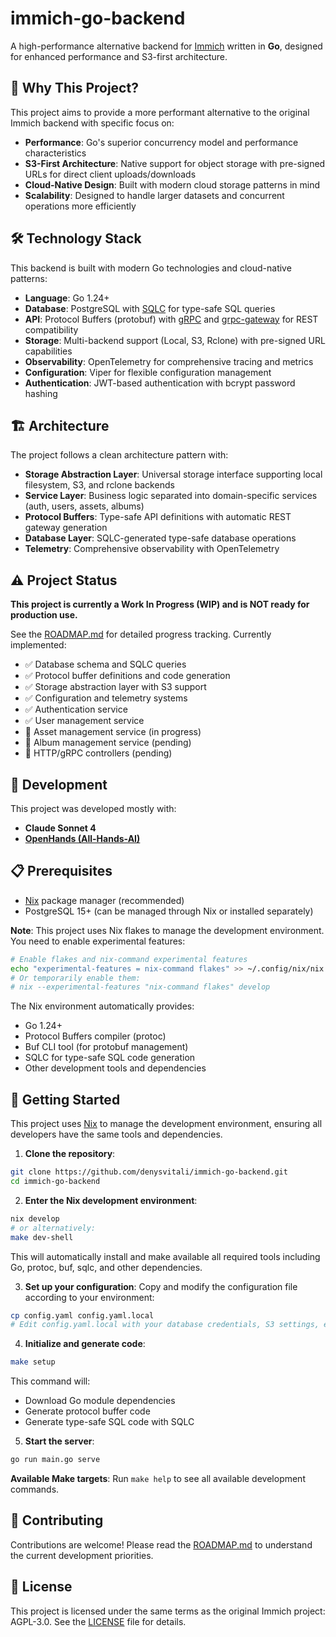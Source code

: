 # immich-go-backend

A high-performance alternative backend for [Immich](https://github.com/immich-app/immich) written in **Go**, designed for enhanced performance and S3-first architecture.

## 🚀 Why This Project?

This project aims to provide a more performant alternative to the original Immich backend with specific focus on:

- **Performance**: Go's superior concurrency model and performance characteristics
- **S3-First Architecture**: Native support for object storage with pre-signed URLs for direct client uploads/downloads
- **Cloud-Native Design**: Built with modern cloud storage patterns in mind
- **Scalability**: Designed to handle larger datasets and concurrent operations more efficiently

## 🛠️ Technology Stack

This backend is built with modern Go technologies and cloud-native patterns:

- **Language**: Go 1.24+
- **Database**: PostgreSQL with [SQLC](https://sqlc.dev/) for type-safe SQL queries
- **API**: Protocol Buffers (protobuf) with [gRPC](https://grpc.io/) and [grpc-gateway](https://github.com/grpc-ecosystem/grpc-gateway) for REST compatibility
- **Storage**: Multi-backend support (Local, S3, Rclone) with pre-signed URL capabilities
- **Observability**: OpenTelemetry for comprehensive tracing and metrics
- **Configuration**: Viper for flexible configuration management
- **Authentication**: JWT-based authentication with bcrypt password hashing

## 🏗️ Architecture

The project follows a clean architecture pattern with:

- **Storage Abstraction Layer**: Universal storage interface supporting local filesystem, S3, and rclone backends
- **Service Layer**: Business logic separated into domain-specific services (auth, users, assets, albums)
- **Protocol Buffers**: Type-safe API definitions with automatic REST gateway generation
- **Database Layer**: SQLC-generated type-safe database operations
- **Telemetry**: Comprehensive observability with OpenTelemetry

## ⚠️ Project Status

**This project is currently a Work In Progress (WIP) and is NOT ready for production use.**

See the [ROADMAP.md](./ROADMAP.md) for detailed progress tracking. Currently implemented:
- ✅ Database schema and SQLC queries
- ✅ Protocol buffer definitions and code generation
- ✅ Storage abstraction layer with S3 support
- ✅ Configuration and telemetry systems
- ✅ Authentication service
- ✅ User management service
- 🔄 Asset management service (in progress)
- 🔄 Album management service (pending)
- 🔄 HTTP/gRPC controllers (pending)

## 🤖 Development

This project was developed mostly with:
- **Claude Sonnet 4**
- **[OpenHands (All-Hands-AI)](https://github.com/All-Hands-AI/OpenHands/)**

## 📋 Prerequisites

- [Nix](https://nixos.org/) package manager (recommended)
- PostgreSQL 15+ (can be managed through Nix or installed separately)

**Note**: This project uses Nix flakes to manage the development environment. You need to enable experimental features:
```bash
# Enable flakes and nix-command experimental features
echo "experimental-features = nix-command flakes" >> ~/.config/nix/nix.conf
# Or temporarily enable them:
# nix --experimental-features "nix-command flakes" develop
```

The Nix environment automatically provides:
- Go 1.24+
- Protocol Buffers compiler (protoc)
- Buf CLI tool (for protobuf management)
- SQLC for type-safe SQL code generation
- Other development tools and dependencies

## 🚀 Getting Started

This project uses [Nix](https://nixos.org/) to manage the development environment, ensuring all developers have the same tools and dependencies.

1. **Clone the repository**:
```bash
git clone https://github.com/denysvitali/immich-go-backend.git
cd immich-go-backend
```

2. **Enter the Nix development environment**:
```bash
nix develop
# or alternatively:
make dev-shell
```
This will automatically install and make available all required tools including Go, protoc, buf, sqlc, and other dependencies.

3. **Set up your configuration**:
Copy and modify the configuration file according to your environment:
```bash
cp config.yaml config.yaml.local
# Edit config.yaml.local with your database credentials, S3 settings, etc.
```

4. **Initialize and generate code**:
```bash
make setup
```
This command will:
- Download Go module dependencies
- Generate protocol buffer code
- Generate type-safe SQL code with SQLC

5. **Start the server**:
```bash
go run main.go serve
```

**Available Make targets**: Run `make help` to see all available development commands.

## 🤝 Contributing

Contributions are welcome! Please read the [ROADMAP.md](./ROADMAP.md) to understand the current development priorities.

## 📄 License

This project is licensed under the same terms as the original Immich project: AGPL-3.0. See the [LICENSE](./LICENSE) file for details.

